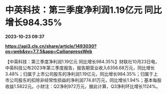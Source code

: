 # 中英科技：第三季度净利润1.19亿元 同比增长984.35%

**2023-10-23 09:37**

**https://api3.cls.cn/share/article/1493030?os=web&sv=7.7.5&app=CailianpressWeb**

【中英科技：第三季度净利润1.19亿元 同比增长984.35%】财联社10月23日电，中英科技公布2023年第三季度报告，报告期营业收入6356.68万元，同比增长3.48%；归属于上市公司股东的净利润1.19亿元，同比增长984.35%；归属于上市公司股东的扣除非经常性损益的净利润774.81万元，同比增长1.94%；基本每股收益1.5822元。小财注：Q2净利972万元，据此计算，Q3净利环比增长1124%。